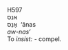 <body>
  <p>H597<br>  אנס  <br> אָנַס  ‎  ‘ânas  <br><i>aw-nas‘ </i><br>To <i>insist: - </i>compel.<br></p>
 </body>